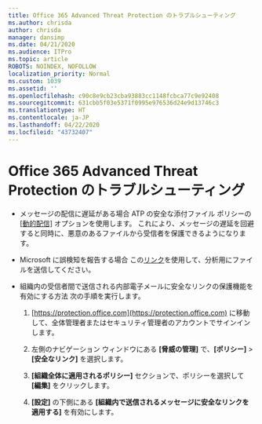 ```yaml
---
title: Office 365 Advanced Threat Protection のトラブルシューティング
ms.author: chrisda
author: chrisda
manager: dansimp
ms.date: 04/21/2020
ms.audience: ITPro
ms.topic: article
ROBOTS: NOINDEX, NOFOLLOW
localization_priority: Normal
ms.custom: 1039
ms.assetid: ''
ms.openlocfilehash: c90c8e9cb23cba93883cc1148fcbca77c9e92408
ms.sourcegitcommit: 631cbb5f03e5371f0995e976536d24e9d13746c3
ms.translationtype: HT
ms.contentlocale: ja-JP
ms.lasthandoff: 04/22/2020
ms.locfileid: "43732407"
---
```

# <a name="troubleshooting-office-365-advanced-threat-protection"></a>Office 365 Advanced Threat Protection のトラブルシューティング

- メッセージの配信に遅延がある場合 ATP の安全な添付ファイル ポリシーの [[動的配信]](https://docs.microsoft.com/office365/securitycompliance/dynamic-delivery-and-previewing) オプションを使用します。 これにより、メッセージの遅延を回避すると同時に、悪意のあるファイルから受信者を保護できるようになります。

- Microsoft に誤検知を報告する場合 この[リンク](https://www.microsoft.com/wdsi/filesubmission/)を使用して、分析用にファイルを送信してください。

- 組織内の受信者間で送信される内部電子メールに安全なリンクの保護機能を有効にする方法 次の手順を実行します。

  1. [https://protection.office.com](https://protection.office.com) に移動して、全体管理者またはセキュリティ管理者のアカウントでサインインします。

  2. 左側のナビゲーション ウィンドウにある **[脅威の管理]** で、**[ポリシー]** \> **[安全なリンク]** を選択します。

  3. **[組織全体に適用されるポリシー]** セクションで、ポリシーを選択して **[編集]** をクリックします。

  4. **[設定]** の下側にある **[組織内で送信されるメッセージに安全なリンクを適用する]** を有効にします。

